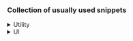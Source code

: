 ### Collection of usually used snippets


<details>
<summary>Utility</summary>
<br>
<br>
Show timer into Kotlin

```
Timer().schedule(3500) {
        hideProgressDialog()
    }
```

**Create a Single View ClickListener**

```
class OnSingleClickListener : View.OnClickListener {

    private val onClickListener: View.OnClickListener

    constructor(listener: View.OnClickListener) {
        onClickListener = listener
    }

    constructor(listener: (View) -> Unit) {
        onClickListener = View.OnClickListener { listener.invoke(it) }
    }

    override fun onClick(v: View) {
        val currentTimeMillis = System.currentTimeMillis()

        if (currentTimeMillis >= previousClickTimeMillis + DELAY_MILLIS) {
            previousClickTimeMillis = currentTimeMillis
            onClickListener.onClick(v)
        }
    }

    companion object {
        // Tweak this value as you see fit. In my personal testing this
        // seems to be good, but you may want to try on some different
        // devices and make sure you can't produce any crashes.
        private const val DELAY_MILLIS = 200L

        private var previousClickTimeMillis = 0L
    }

}

```

```
fun View.setOnSingleClickListener(l: View.OnClickListener) {
    setOnClickListener(OnSingleClickListener(l))
}

fun View.setOnSingleClickListener(l: (View) -> Unit) {
    setOnClickListener(OnSingleClickListener(l))
}
```

</details>


<details>
<summary>UI</summary>
<br>
<br>
Make Dialog Transparent BG

```dialog?.window?.setBackgroundDrawable(ColorDrawable(Color.TRANSPARENT))```

**Launch app settings screen**

```
    private fun openAppSettings() {
           Intent(Settings.ACTION_APPLICATION_DETAILS_SETTINGS).apply {
               addFlags(Intent.FLAG_ACTIVITY_NEW_TASK)
               data = Uri.fromParts("package", packageName, null)
               startActivity(this)
           }
       }
```

</details>

                
